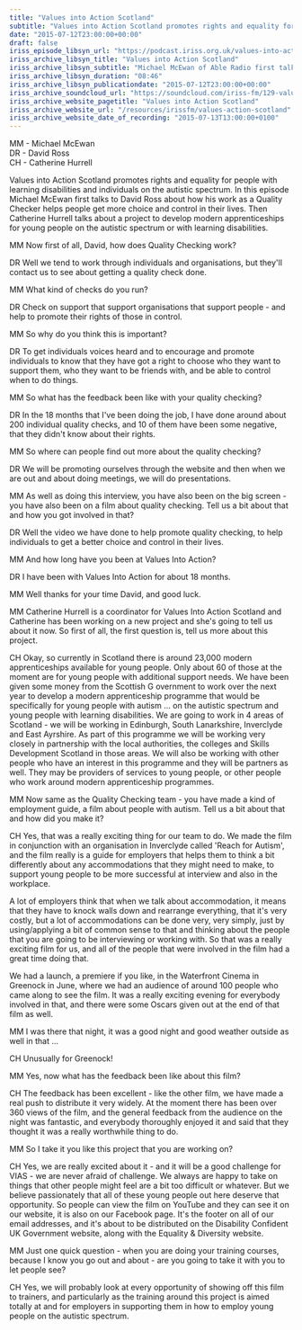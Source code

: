```yaml
---
title: "Values into Action Scotland"
subtitle: "Values into Action Scotland promotes rights and equality for people with learning difficulties and individuals on the autistic spectrum."
date: "2015-07-12T23:00:00+00:00"
draft: false
iriss_episode_libsyn_url: "https://podcast.iriss.org.uk/values-into-action-scotland-1"
iriss_archive_libsyn_title: "Values into Action Scotland"
iriss_archive_libsyn_subtitle: "Michael McEwan of Able Radio first talks to David Ross about how his work as a Quality Checker helps people bring more choice and control into their lives"
iriss_archive_libsyn_duration: "08:46"
iriss_archive_libsyn_publicationdate: "2015-07-12T23:00:00+00:00"
iriss_archive_soundcloud_url: "https://soundcloud.com/iriss-fm/129-values-into-action-supporting-people-on-the-autistic-spectrum"
iriss_archive_website_pagetitle: "Values into Action Scotland"
iriss_archive_website_url: "/resources/irissfm/values-action-scotland"
iriss_archive_website_date_of_recording: "2015-07-13T13:00:00+0100"
---
```

MM - Michael McEwan  
DR - David Ross  
CH - Catherine Hurrell

Values into Action Scotland promotes rights and equality for people with learning disabilities and individuals on the autistic spectrum. In this episode Michael McEwan first talks to David Ross about how his work as a Quality Checker helps people get more choice and control in their lives. Then Catherine Hurrell talks about a project to develop modern apprenticeships for young people on the autistic spectrum or with learning disabilities.

MM Now first of all, David, how does Quality Checking work?

DR Well we tend to work through individuals and organisations, but they'll contact us to see about getting a quality check done.

MM What kind of checks do you run?

DR Check on support that support organisations that support people - and help to promote their rights of those in control.

MM So why do you think this is important?

DR To get individuals voices heard and to encourage and promote individuals to know that they have got a right to choose who they want to support them, who they want to be friends with, and be able to control when to do things.

MM So what has the feedback been like with your quality checking?

DR In the 18 months that I've been doing the job, I have done around about 200 individual quality checks, and 10 of them have been some negative, that they didn't know about their rights.

MM So where can people find out more about the quality checking?

DR We will be promoting ourselves through the website and then when we are out and about doing meetings, we will do presentations.

MM As well as doing this interview, you have also been on the big screen - you have also been on a film about quality checking. Tell us a bit about that and how you got involved in that?

DR Well the video we have done to help promote quality checking, to help individuals to get a better choice and control in their lives.

MM And how long have you been at Values Into Action?

DR I have been with Values Into Action for about 18 months.

MM Well thanks for your time David, and good luck.

MM Catherine Hurrell is a coordinator for Values Into Action Scotland and Catherine has been working on a new project and she's going to tell us about it now. So first of all, the first question is, tell us more about this project.

CH Okay, so currently in Scotland there is around 23,000 modern apprenticeships available for young people. Only about 60 of those at the moment are for young people with additional support needs. We have been given some money from the Scottish G overnment to work over the next year to develop a modern apprenticeship programme that would be specifically for young people with autism ... on the autistic spectrum and young people with learning disabilities. We are going to work in 4 areas of Scotland - we will be working in Edinburgh, South Lanarkshire, Inverclyde and East Ayrshire. As part of this programme we will be working very closely in partnership with the local authorities, the colleges and Skills Development Scotland in those areas. We will also be working with other people who have an interest in this programme and they will be partners as well. They may be providers of services to young people, or other people who work around modern apprenticeship programmes.

MM Now same as the Quality Checking team - you have made a kind of employment guide, a film about people with autism. Tell us a bit about that and how did you make it?

CH Yes, that was a really exciting thing for our team to do. We made the film in conjunction with an organisation in Inverclyde called 'Reach for Autism', and the film really is a guide for employers that helps them to think a bit differently about any accommodations that they might need to make, to support young people to be more successful at interview and also in the workplace.

A lot of employers think that when we talk about accommodation, it means that they have to knock walls down and rearrange everything, that it's very costly, but a lot of accommodations can be done very, very simply, just by using/applying a bit of common sense to that and thinking about the people that you are going to be interviewing or working with. So that was a really exciting film for us, and all of the people that were involved in the film had a great time doing that.

We had a launch, a premiere if you like, in the Waterfront Cinema in Greenock in June, where we had an audience of around 100 people who came along to see the film. It was a really exciting evening for everybody involved in that, and there were some Oscars given out at the end of that film as well.

MM I was there that night, it was a good night and good weather outside as well in that ...

CH Unusually for Greenock!

MM Yes, now what has the feedback been like about this film?

CH The feedback has been excellent - like the other film, we have made a real push to distribute it very widely. At the moment there has been over 360 views of the film, and the general feedback from the audience on the night was fantastic, and everybody thoroughly enjoyed it and said that they thought it was a really worthwhile thing to do.

MM So I take it you like this project that you are working on?

CH Yes, we are really excited about it - and it will be a good challenge for VIAS - we are never afraid of challenge. We always are happy to take on things that other people might feel are a bit too difficult or whatever. But we believe passionately that all of these young people out here deserve that opportunity. So people can view the film on YouTube and they can see it on our website, it is also on our Facebook page. It's the footer on all of our email addresses, and it's about to be distributed on the Disability Confident UK Government website, along with the Equality & Diversity website.

MM Just one quick question - when you are doing your training courses, because I know you go out and about - are you going to take it with you to let people see?

CH Yes, we will probably look at every opportunity of showing off this film to trainers, and particularly as the training around this project is aimed totally at and for employers in supporting them in how to employ young people on the autistic spectrum.